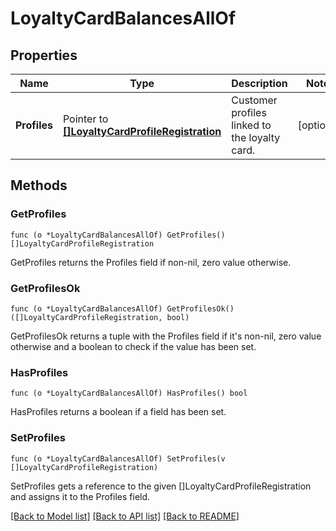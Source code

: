 # LoyaltyCardBalancesAllOf

## Properties

Name | Type | Description | Notes
------------ | ------------- | ------------- | -------------
**Profiles** | Pointer to [**[]LoyaltyCardProfileRegistration**](LoyaltyCardProfileRegistration.md) | Customer profiles linked to the loyalty card. | [optional] 

## Methods

### GetProfiles

`func (o *LoyaltyCardBalancesAllOf) GetProfiles() []LoyaltyCardProfileRegistration`

GetProfiles returns the Profiles field if non-nil, zero value otherwise.

### GetProfilesOk

`func (o *LoyaltyCardBalancesAllOf) GetProfilesOk() ([]LoyaltyCardProfileRegistration, bool)`

GetProfilesOk returns a tuple with the Profiles field if it's non-nil, zero value otherwise
and a boolean to check if the value has been set.

### HasProfiles

`func (o *LoyaltyCardBalancesAllOf) HasProfiles() bool`

HasProfiles returns a boolean if a field has been set.

### SetProfiles

`func (o *LoyaltyCardBalancesAllOf) SetProfiles(v []LoyaltyCardProfileRegistration)`

SetProfiles gets a reference to the given []LoyaltyCardProfileRegistration and assigns it to the Profiles field.


[[Back to Model list]](../README.md#documentation-for-models) [[Back to API list]](../README.md#documentation-for-api-endpoints) [[Back to README]](../README.md)


